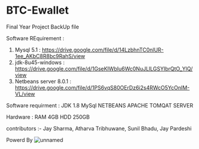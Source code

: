 # BTC-Ewallet
Final Year Project BackUp file 

Software REquirement :  

1)  Mysql 5.1 :  https://drive.google.com/file/d/14LzbhnTC0nlUR-1ee_AKbC8R8bc9RahS/view
2)  jdk-8u45-windows : https://drive.google.com/file/d/1GseKIWbIu6Wc0NuJLlLGSYIbrQtO_YlQ/view
3)  Netbeans server 8.0.1 : https://drive.google.com/file/d/1PS6vqS80OErDz6i2s4RWcO5YcOnIM-VL/view

Software requirment :
JDK 1.8
MySql
NETBEANS
APACHE TOMQAT SERVER

Hardware :
RAM 4GB
HDD 250GB


contributors :- Jay Sharma,  Atharva Tribhuwane, Sunil Bhadu, Jay Pardeshi

Powerd By 
![unnamed](https://user-images.githubusercontent.com/46397588/165705328-92327993-15af-4767-9a78-b0d480d48604.png)
